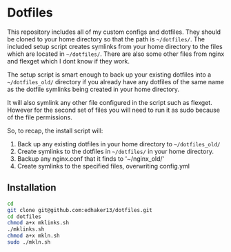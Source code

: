 Dotfiles
========
This repository includes all of my custom configs and dotfiles.  They should be cloned to
your home directory so that the path is `~/dotfiles/`.  The included setup
script creates symlinks from your home directory to the files which are located
in `~/dotfiles/`. There are also some other files from nginx and flexget which I dont know if they work.

The setup script is smart enough to back up your existing dotfiles into a
`~/dotfiles_old/` directory if you already have any dotfiles of the same name as
the dotfile symlinks being created in your home directory.

It will also symlink any other file configured in the script such as flexget.
However for the second set of files you will need to run it as sudo because of the file permissions.

So, to recap, the install script will:

1. Back up any existing dotfiles in your home directory to `~/dotfiles_old/`
2. Create symlinks to the dotfiles in `~/dotfiles/` in your home directory.
3. Backup any nginx.conf that it finds to '~/nginx_old/'
4. Create symlinks to the specified files, overwriting config.yml

Installation
------------

``` bash
cd 
git clone git@github.com:edhaker13/dotfiles.git
cd dotfiles
chmod a+x mklinks.sh
./mklinks.sh
chmod a+x mkln.sh
sudo ./mkln.sh
```